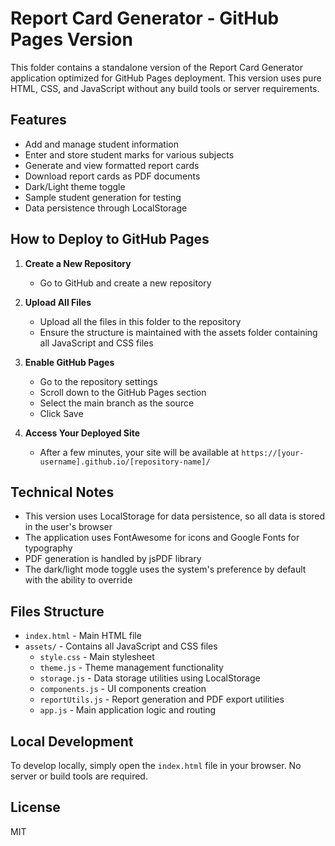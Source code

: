 # Report Card Generator - GitHub Pages Version

This folder contains a standalone version of the Report Card Generator application optimized for GitHub Pages deployment. This version uses pure HTML, CSS, and JavaScript without any build tools or server requirements.

## Features

- Add and manage student information
- Enter and store student marks for various subjects
- Generate and view formatted report cards
- Download report cards as PDF documents
- Dark/Light theme toggle
- Sample student generation for testing
- Data persistence through LocalStorage

## How to Deploy to GitHub Pages

1. **Create a New Repository**
   - Go to GitHub and create a new repository

2. **Upload All Files**
   - Upload all the files in this folder to the repository
   - Ensure the structure is maintained with the assets folder containing all JavaScript and CSS files

3. **Enable GitHub Pages**
   - Go to the repository settings
   - Scroll down to the GitHub Pages section
   - Select the main branch as the source
   - Click Save

4. **Access Your Deployed Site**
   - After a few minutes, your site will be available at `https://[your-username].github.io/[repository-name]/`

## Technical Notes

- This version uses LocalStorage for data persistence, so all data is stored in the user's browser
- The application uses FontAwesome for icons and Google Fonts for typography
- PDF generation is handled by jsPDF library
- The dark/light mode toggle uses the system's preference by default with the ability to override

## Files Structure

- `index.html` - Main HTML file
- `assets/` - Contains all JavaScript and CSS files
  - `style.css` - Main stylesheet
  - `theme.js` - Theme management functionality
  - `storage.js` - Data storage utilities using LocalStorage
  - `components.js` - UI components creation
  - `reportUtils.js` - Report generation and PDF export utilities
  - `app.js` - Main application logic and routing

## Local Development

To develop locally, simply open the `index.html` file in your browser. No server or build tools are required.

## License

MIT